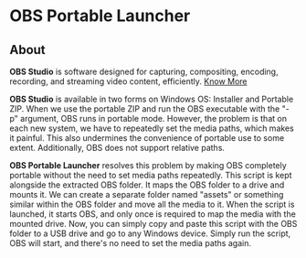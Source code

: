 # OBS Portable Launcher
## About
**OBS Studio** is software designed for capturing, compositing, encoding, recording, and streaming video content, efficiently. [Know More](https://obsproject.com)

**OBS Studio** is available in two forms on Windows OS: Installer and Portable ZIP. When we use the portable ZIP and run the OBS executable with the "-p" argument, OBS runs in portable mode. However, the problem is that on each new system, we have to repeatedly set the media paths, which makes it painful. This also undermines the convenience of portable use to some extent. Additionally, OBS does not support relative paths.

**OBS Portable Launcher** resolves this problem by making OBS completely portable without the need to set media paths repeatedly. This script is kept alongside the extracted OBS folder. It maps the OBS folder to a drive and mounts it. We can create a separate folder named "assets" or something similar within the OBS folder and move all the media to it. When the script is launched, it starts OBS, and only once is required to map the media with the mounted drive. Now, you can simply copy and paste this script with the OBS folder to a USB drive and go to any Windows device. Simply run the script, OBS will start, and there's no need to set the media paths again.
